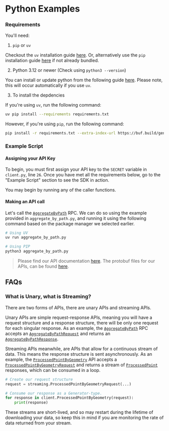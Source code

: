 # Python Examples

### Requirements

You'll need:

1. `pip` or `uv`

Checkout the `uv` installation guide [here](https://docs.astral.sh/uv/#installation).
Or, alternatively use the `pip` installation guide [here](https://pip.pypa.io/en/stable/installation/) if not already bundled.

2. Python 3.12 or newer (Check using `python3 --version`)

You can install or update python from the following guide [here](https://www.datacamp.com/tutorial/pip-upgrade-python).
Please note, this will occur automatically if you use `uv`.

3. To install the depdencies

If you're using `uv`, run the following command:

```bash
uv pip install --requirements requirements.txt
```

However, if you're using `pip`, run the following command:

```bash
pip install -r requirements.txt --extra-index-url https://buf.build/gen/python
```

### Example Script

#### Assigning your API Key

To begin, you must first assign your API key to the `SECRET` variable in `client.py`, line `26`.
Once you have met all the requirements below, go to the "Example Script" section to see the SDK in action.

You may begin by running any of the caller functions.

#### Making an API call

Let's call the [`AggregateByPath`](https://api.compassiot.cloud/docs/gateway/AggregateByPath) RPC. We can do so using the example provided in `aggregate_by_path.py`, and running it using the following command based on the package manager we selected earlier.

```bash
# Using UV
uv run aggregate_by_path.py

# Using PIP
python3 aggregate_by_path.py
```

> Please find our API documentation [here](https://api.compassiot.cloud/docs).
> The protobuf files for our APIs, can be found [here](https://buf.build/compassiot/api).

## FAQs

### What is Unary, what is Streaming?

There are two forms of APIs, there are unary APIs and streaming APIs.

Unary APIs are simple request-response APIs, meaning you will have a request structure and a response structure, there will be only one request for each singular response.
As an example, the [`AggregateByPath`](https://api.compassiot.cloud/docs/gateway/AggregateByPath) RPC accepts an [`AggregateByPathRequest`](https://buf.build/compassiot/api/docs/fe4a263c804c4ffa9b0861a9caa5effe:compassiot.platform.v1#compassiot.platform.v1.AggregateByPathRequest) and returns an [`AggregateByPathResponse`](https://buf.build/compassiot/api/docs/fe4a263c804c4ffa9b0861a9caa5effe:compassiot.platform.v1#compassiot.platform.v1.AggregateByPathResponse).

Streaming APIs meanwhile, are APIs that allow for a continuous stream of data.
This means the response structure is sent asynchronously. As an example, the [`ProcessedPointByGeometry`](https://api.compassiot.cloud/docs/gateway/ProcessedPointByGeometry) API accepts a [`ProcessedPointByGeometryRequest`](https://buf.build/compassiot/api/docs/fe4a263c804c4ffa9b0861a9caa5effe:compassiot.platform.v1#compassiot.platform.v1.ProcessedPointByGeometryRequest) and returns a stream of [`ProcessedPoint`](https://buf.build/compassiot/api/docs/fe4a263c804c4ffa9b0861a9caa5effe:compassiot.platform.v1#compassiot.platform.v1.ProcessedPoint) responses, which can be consumed in a loop.

```python
# Create our request structure
request = streaming.ProcessedPointByGeometryRequest(...)

# Consume our response as a Generator-type.
for response in client.ProcessedPointByGeometry(request):
    print(response)
```

These streams are short-lived, and so may restart during the lifetime of downloading your data,
so keep this in mind if you are monitoring the rate of data returned from your stream.
